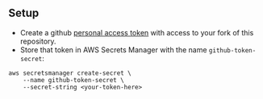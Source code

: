 ## Setup
* Create a github [personal access token](https://docs.github.com/en/github/authenticating-to-github/creating-a-personal-access-token) with access to your fork of this repository. 
* Store that token in AWS Secrets Manager with the name `github-token-secret`:
```
aws secretsmanager create-secret \
    --name github-token-secret \
    --secret-string <your-token-here>
```
